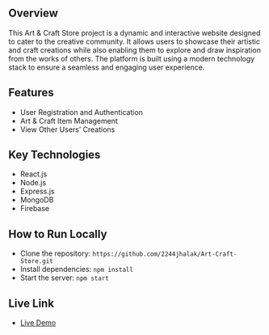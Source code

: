 

## Overview
This Art & Craft Store project is a dynamic and interactive website designed to cater to the creative community. It allows users to showcase their artistic and craft creations while also enabling them to explore and draw inspiration from the works of others. The platform is built using a modern technology stack to ensure a seamless and engaging user experience.

## Features
- User Registration and Authentication
- Art & Craft Item Management
- View Other Users’ Creations

## Key Technologies
- React.js
- Node.js
- Express.js
- MongoDB
- Firebase

## How to Run Locally
- Clone the repository: `https://github.com/2244jhalak/Art-Craft-Store.git`
- Install dependencies: `npm install`
- Start the server: `npm start`

## Live Link
- [Live Demo](https://b9a10-client-side-2244jhalak.web.app/)
